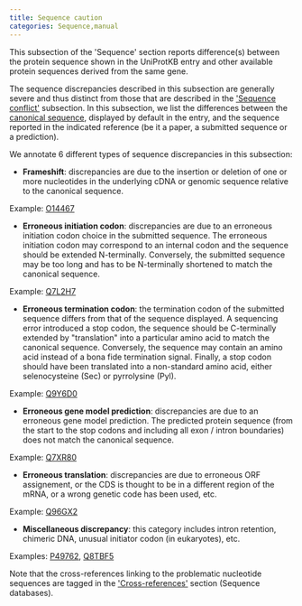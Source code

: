 ```yaml
---
title: Sequence caution
categories: Sequence,manual
---
```


This subsection of the 'Sequence' section reports difference(s) between the protein sequence shown in the UniProtKB entry and other available protein sequences derived from the same gene.

The sequence discrepancies described in this subsection are generally severe and thus distinct from those that are described in the ['Sequence conflict'](http://www.uniprot.org/manual/conflict) subsection. In this subsection, we list the differences between the [canonical sequence](http://www.uniprot.org/help/canonical%5Fand%5Fisoforms), displayed by default in the entry, and the sequence reported in the indicated reference (be it a paper, a submitted sequence or a prediction).

We annotate 6 different types of sequence discrepancies in this subsection:

- **Frameshift**: discrepancies are due to the insertion or deletion of one or more nucleotides in the underlying cDNA or genomic sequence relative to the canonical sequence.



Example: [O14467](http://www.uniprot.org/uniprot/O14467#sequences)
- **Erroneous initiation codon**: discrepancies are due to an erroneous initiation codon choice in the submitted sequence. The erroneous initiation codon may correspond to an internal codon and the sequence should be extended N-terminally. Conversely, the submitted sequence may be too long and has to be N-terminally shortened to match the canonical sequence.



Example: [Q7L2H7](http://www.uniprot.org/uniprot/Q7L2H7#sequences)
- **Erroneous termination codon**: the termination codon of the submitted sequence differs from that of the sequence displayed. A sequencing error introduced a stop codon, the sequence should be C-terminally extended by "translation" into a particular amino acid to match the canonical sequence. Conversely, the sequence may contain an amino acid instead of a bona fide termination signal. Finally, a stop codon should have been translated into a non-standard amino acid, either selenocysteine (Sec) or pyrrolysine (Pyl).



Example: [Q9Y6D0](http://www.uniprot.org/uniprot/Q9Y6D0#sequences)
- **Erroneous gene model prediction**: discrepancies are due to an erroneous gene model prediction. The predicted protein sequence (from the start to the stop codons and including all exon / intron boundaries) does not match the canonical sequence.



Example: [Q7XR80](http://www.uniprot.org/uniprot/Q7XR80#sequences)
- **Erroneous translation**: discrepancies are due to erroneous ORF assignement, or the CDS is thought to be in a different region of the mRNA, or a wrong genetic code has been used, etc.



Example: [Q96GX2](http://www.uniprot.org/uniprot/Q96GX2#sequences)
- **Miscellaneous discrepancy**: this category includes intron retention, chimeric DNA, unusual initiator codon (in eukaryotes), etc.



Examples: [P49762](http://www.uniprot.org/uniprot/P49762#sequences), [Q8TBF5](http://www.uniprot.org/uniprot/Q8TBF5#sequences)

Note that the cross-references linking to the problematic nucleotide sequences are tagged in the ['Cross-references'](http://www.uniprot.org/manual/cross%5Freferences%5Fsection) section (Sequence databases).